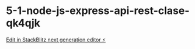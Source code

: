 # 5-1-node-js-express-api-rest-clase-qk4qjk

[Edit in StackBlitz next generation editor ⚡️](https://stackblitz.com/~/github.com/Verokina89/5-1-node-js-express-api-rest-clase-qk4qjk)